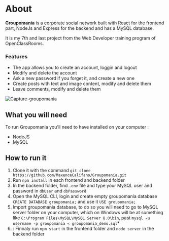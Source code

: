 # About


**Groupomania** is a corporate social network built with React for the frontend part, NodeJs and Express for the backend and has a MySQL database.

It is my 7th and last project from the Web Developer training program of OpenClassRooms.

### Features

- The app allows you to create an account, loggin and logout
- Modify and delete the account
- Ask a new password if you forget it, and create a new one
- Create posts with text and image content, modify and delete them
-  Leave comments, modify and delete them

![Capture-groupomania](https://user-images.githubusercontent.com/48595795/166098889-2c00b52e-98d7-4aac-8122-4ee581f33d96.PNG)

## What you will need

To run Groupomania you'll need to have installed on your computer :
- NodeJS
- MySQL

## How to run it

1. Clone it with the command `git clone https://github.com/MaxenceCalifano/Groupomania.git`
2. Run `npm install` in each frontend and backend folder
3. In the backend folder, find `.env` file and type your MySQL user and password in `dbUser` and `dbPassword`
4. Open the MySQL CLI, login and create empty groupomania database `CREATE DATABASE groupomania;` and use it `USE groupomania;`
5. Import groupomania database, to do so you will need to go to MySQL server folder on your computer, which on Windows will be at something like `C:\Program Files\MySQL\MySQL Server 8.0\bin`, past `mysql -u username -p groupomania < groupomania_demo.sql`*
6. : Finnaly run `npm start` in the frontend folder and `node server` in the backend folder
